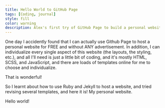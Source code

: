```yaml
---
title: Hello World to GitHub Page
tags: [Coding, journal]
style: fill
color: warning
description: Alex's first try of GitHub Page to build a personal website.
---
```


One day I accidently found that I can actually use Github Page to host a personal website for FREE and without ANY advertisement. In addition, I can individualize every single aspect of this website (the layouts, the styling, etc.), and all I'll need is just a little bit of coding, and it's mostly HTML, SCSS, and JavaScript, and there are loads of templates online for me to choose and individualize.

That is wonderful!

So I learnt about how to use Ruby and Jekyll to host a website, and tried revising several templates, and here it is! My personal website.

Hello world!
